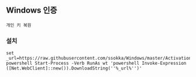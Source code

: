 ﻿## Windows 인증
`개인 키 복원`

### 설치
```
set _url=https://raw.githubusercontent.com/ssokka/Windows/master/Activation/install.ps1
powershell Start-Process -Verb RunAs wt 'powershell Invoke-Expression ([Net.WebClient]::new()).DownloadString(''%_url%'')'

```
